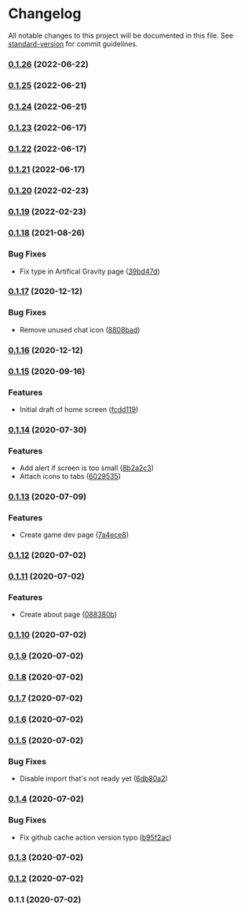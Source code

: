 # Changelog

All notable changes to this project will be documented in this file. See [standard-version](https://github.com/conventional-changelog/standard-version) for commit guidelines.

### [0.1.26](https://github.com/syy1125/syy-portfolio/compare/v0.1.25...v0.1.26) (2022-06-22)

### [0.1.25](https://github.com/syy1125/syy-portfolio/compare/v0.1.24...v0.1.25) (2022-06-21)

### [0.1.24](https://github.com/syy1125/syy-portfolio/compare/v0.1.23...v0.1.24) (2022-06-21)

### [0.1.23](https://github.com/syy1125/syy-portfolio/compare/v0.1.20...v0.1.23) (2022-06-17)

### [0.1.22](https://github.com/syy1125/syy-portfolio/compare/v0.1.20...v0.1.22) (2022-06-17)

### [0.1.21](https://github.com/syy1125/syy-portfolio/compare/v0.1.20...v0.1.21) (2022-06-17)

### [0.1.20](https://github.com/syy1125/syy-portfolio/compare/v0.1.19...v0.1.20) (2022-02-23)

### [0.1.19](https://github.com/syy1125/syy-portfolio/compare/v0.1.18...v0.1.19) (2022-02-23)

### [0.1.18](https://github.com/syy1125/syy-portfolio/compare/v0.1.17...v0.1.18) (2021-08-26)


### Bug Fixes

* Fix type in Artifical Gravity page ([39bd47d](https://github.com/syy1125/syy-portfolio/commit/39bd47da4f80c5eaa26395a891197b4bb6834f7c))

### [0.1.17](https://github.com/syy1125/syy-portfolio/compare/v0.1.16...v0.1.17) (2020-12-12)


### Bug Fixes

* Remove unused chat icon ([8808bad](https://github.com/syy1125/syy-portfolio/commit/8808bad066420f29a4e2290b9a5dcdd04b29a538))

### [0.1.16](https://github.com/syy1125/syy-portfolio/compare/v0.1.15...v0.1.16) (2020-12-12)

### [0.1.15](https://github.com/syy1125/syy-portfolio/compare/v0.1.14...v0.1.15) (2020-09-16)


### Features

* Initial draft of home screen ([fcdd119](https://github.com/syy1125/syy-portfolio/commit/fcdd119f4668b4fbc7c36784eb195e05a5f76038))

### [0.1.14](https://github.com/syy1125/syy-portfolio/compare/v0.1.13...v0.1.14) (2020-07-30)


### Features

* Add alert if screen is too small ([8b2a2c3](https://github.com/syy1125/syy-portfolio/commit/8b2a2c32ddec34d5643ecb39c1c11c19c2f3ff33))
* Attach icons to tabs ([6029535](https://github.com/syy1125/syy-portfolio/commit/602953527e9143d946eca1897e2d1a375b9625bb))

### [0.1.13](https://github.com/syy1125/syy-portfolio/compare/v0.1.12...v0.1.13) (2020-07-09)


### Features

* Create game dev page ([7a4ece8](https://github.com/syy1125/syy-portfolio/commit/7a4ece822ed85ace463fd4d33d66bacdf02af49a))

### [0.1.12](https://github.com/syy1125/syy-portfolio/compare/v0.1.11...v0.1.12) (2020-07-02)

### [0.1.11](https://github.com/syy1125/syy-portfolio/compare/v0.1.10...v0.1.11) (2020-07-02)


### Features

* Create about page ([088380b](https://github.com/syy1125/syy-portfolio/commit/088380b7a139058f9baa9c2d7177a6aec55448ff))

### [0.1.10](https://github.com/syy1125/syy-portfolio/compare/v0.1.9...v0.1.10) (2020-07-02)

### [0.1.9](https://github.com/syy1125/syy-portfolio/compare/v0.1.8...v0.1.9) (2020-07-02)

### [0.1.8](https://github.com/syy1125/syy-portfolio/compare/v0.1.7...v0.1.8) (2020-07-02)

### [0.1.7](https://github.com/syy1125/syy-portfolio/compare/v0.1.6...v0.1.7) (2020-07-02)

### [0.1.6](https://github.com/syy1125/syy-portfolio/compare/v0.1.5...v0.1.6) (2020-07-02)

### [0.1.5](https://github.com/syy1125/syy-portfolio/compare/v0.1.4...v0.1.5) (2020-07-02)


### Bug Fixes

* Disable import that's not ready yet ([6db80a2](https://github.com/syy1125/syy-portfolio/commit/6db80a29270c454839cd26a65eedfcab5e7915e9))

### [0.1.4](https://github.com/syy1125/syy-portfolio/compare/v0.1.3...v0.1.4) (2020-07-02)


### Bug Fixes

* Fix github cache action version typo ([b95f2ac](https://github.com/syy1125/syy-portfolio/commit/b95f2ac2b8b27bd00e3c2e389b5bc3266451b384))

### [0.1.3](https://github.com/syy1125/syy-portfolio/compare/v0.1.2...v0.1.3) (2020-07-02)

### [0.1.2](https://github.com/syy1125/syy-portfolio/compare/v0.1.1...v0.1.2) (2020-07-02)

### 0.1.1 (2020-07-02)
